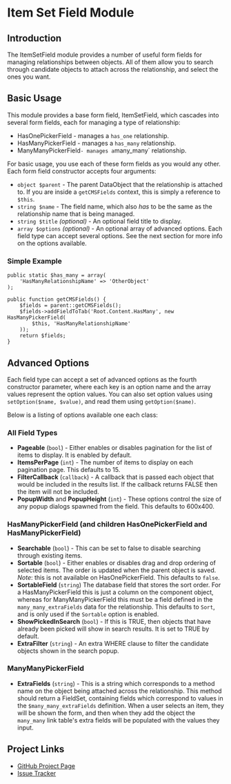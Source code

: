 # Item Set Field Module

## Introduction

The ItemSetField module provides a number of useful form fields for managing
relationships between objects. All of them allow you to search through candidate
objects to attach across the relationship, and select the ones you want.

## Basic Usage

This module provides a base form field, ItemSetField, which cascades into
several form fields, each for managing a type of relationship:

*  HasOnePickerField - manages a `has_one` relationship.
*  HasManyPickerField - manages a `has_many` relationship.
*  ManyManyPickerField` - manages a `many_many` relationship.

For basic usage, you use each of these form fields as you would any other. Each
form field constructor accepts four arguments:

* `object $parent` - The parent DataObject that the relationship is attached
   to. If you are inside a `getCMSFields` context, this is simply a reference
   to `$this`.
*  `string $name` - The field name, which also _has_ to be the same as the
   relationship name that is being managed.
*  `string $title` _(optional)_ - An optional field title to display.
*  `array $options` _(optional)_ - An optional array of advanced options. Each
   field type can accept several options. See the next section for more info
   on the options available.

### Simple Example

    public static $has_many = array(
        'HasManyRelationshipName' => 'OtherObject'
    );
    
    public function getCMSFields() {
        $fields = parent::getCMSFields();
        $fields->addFieldToTab('Root.Content.HasMany', new HasManyPickerField(
            $this, 'HasManyRelationshipName'
        ));
        return $fields;
    }

## Advanced Options

Each field type can accept a set of advanced options as the fourth constructor
parameter, where each key is an option name and the array values represent the
option values. You can also set option values using `setOption($name, $value)`,
and read them using `getOption($name)`.

Below is a listing of options available one each class:

### All Field Types

*  **Pageable** (`bool`) - Either enables or disables pagination for the list of
   items to display. It is enabled by default.
*  **ItemsPerPage** (`int`) - The number of items to display on each pagination
   page. This defaults to 15.
*  **FilterCallback** (`callback`) - A callback that is passed each object that
   would be included in the results list. If the callback returns FALSE then the
   item will not be included.
*  **PopupWidth** and **PopupHeight** (`int`) - These options control the size
   of any popup dialogs spawned from the field. This defaults to 600x400.

### HasManyPickerField (and children HasOnePickerField and HasManyPickerField)
*  **Searchable** (`bool`) - This can be set to false to disable searching
   through existing items.
*  **Sortable** (`bool`) - Either enables or disables drag and drop ordering of
   selected items. The order is updated when the parent object is saved. _Note_:
   this is not available on HasOnePickerField. This defaults to `false`.
*  **SortableField** (`string`) The database field that stores the sort order.
   For a HasManyPickerField this is just a column on the component object,
   whereas for ManyManyPickerField this must be a field defined in the
   `many_many_extraFields` data for the relationship. This defaults to `Sort`,
   and is only used if the `Sortable` option is enabled.
*  **ShowPickedInSearch** (`bool`) - If this is TRUE, then objects that have
   already been picked will show in search results. It is set to TRUE by
   default.
*  **ExtraFilter** (`string`) - An extra WHERE clause to filter the candidate
   objects shown in the search popup.

### ManyManyPickerField

*  **ExtraFields** (`string`) - This is a string which corresponds to a method
   name on the object being attached across the relationship. This method should
   return a FieldSet, containing fields which correspond to values in the
   `$many_many_extraFields` definition. When a user selects an item, they will
   be shown the form, and then when they add the object the `many_many` link
   table's extra fields will be populated with the values they input.

## Project Links
*  [GitHub Project Page](https://github.com/ajshort/silverstripe-itemsetfield)
*  [Issue Tracker](https://github.com/ajshort/silverstripe-itemsetfield/issues)